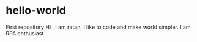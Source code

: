 # hello-world
First repository
Hi ,  i am ratan, I like to code and make world simpler. I am RPA enthusiast
